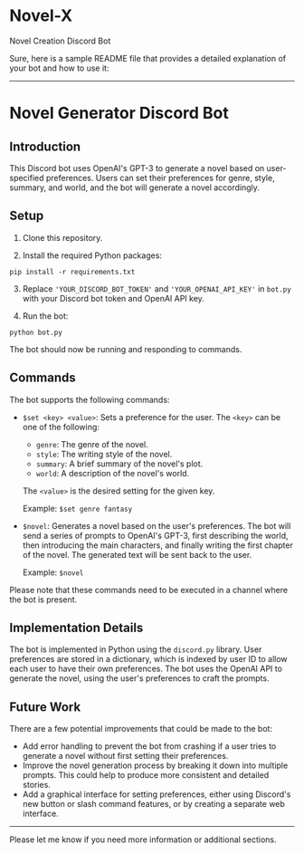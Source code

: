 # Novel-X
Novel Creation Discord Bot

Sure, here is a sample README file that provides a detailed explanation of your bot and how to use it:

---

# Novel Generator Discord Bot

## Introduction

This Discord bot uses OpenAI's GPT-3 to generate a novel based on user-specified preferences. Users can set their preferences for genre, style, summary, and world, and the bot will generate a novel accordingly.

## Setup

1. Clone this repository.

2. Install the required Python packages:

```
pip install -r requirements.txt
```

3. Replace `'YOUR_DISCORD_BOT_TOKEN'` and `'YOUR_OPENAI_API_KEY'` in `bot.py` with your Discord bot token and OpenAI API key.

4. Run the bot:

```
python bot.py
```

The bot should now be running and responding to commands.

## Commands

The bot supports the following commands:

- `$set <key> <value>`: Sets a preference for the user. The `<key>` can be one of the following:
  - `genre`: The genre of the novel.
  - `style`: The writing style of the novel.
  - `summary`: A brief summary of the novel's plot.
  - `world`: A description of the novel's world.
  
  The `<value>` is the desired setting for the given key.

  Example: `$set genre fantasy`

- `$novel`: Generates a novel based on the user's preferences. The bot will send a series of prompts to OpenAI's GPT-3, first describing the world, then introducing the main characters, and finally writing the first chapter of the novel. The generated text will be sent back to the user.

  Example: `$novel`

Please note that these commands need to be executed in a channel where the bot is present.

## Implementation Details

The bot is implemented in Python using the `discord.py` library. User preferences are stored in a dictionary, which is indexed by user ID to allow each user to have their own preferences. The bot uses the OpenAI API to generate the novel, using the user's preferences to craft the prompts.

## Future Work

There are a few potential improvements that could be made to the bot:

- Add error handling to prevent the bot from crashing if a user tries to generate a novel without first setting their preferences.
- Improve the novel generation process by breaking it down into multiple prompts. This could help to produce more consistent and detailed stories.
- Add a graphical interface for setting preferences, either using Discord's new button or slash command features, or by creating a separate web interface.

---

Please let me know if you need more information or additional sections.
